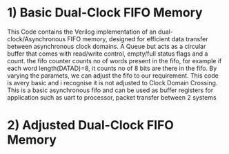 # 1) Basic Dual-Clock FIFO Memory  
This Code contains the Verilog implementation of an dual-clock/Asynchronous FIFO memory, designed for efficient data transfer between asynchronous clock domains. A Queue but acts as a circular buffer that comes with read/write control, 
empty/full status flags and a count. the fifo counter counts no of words present in the fifo, for example if each word length(DATAD)=8, it counts no of 8 bits are there in the fifo. By varying the paramets, we can adjust the fifo to our requirement.
This code is avery basic and i recognise it is not adjusted to Clock Domain Crossing. This is a basic asynchronous fifo and can be used as buffer registers for application such as uart to processor, packet transfer between 2 systems

# 2) Adjusted Dual-Clock FIFO Memory
